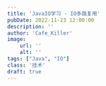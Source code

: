 ```yaml
---
title: 'JavaIO学习 - IO多路复用'
pubDate: 2022-11-23 12:00:00
description: ''
author: 'Cafe_Killer'
image:
    url: ''
    alt: ''
tags: ["Java", "IO"]
class: '技术'
draft: true
---
```



